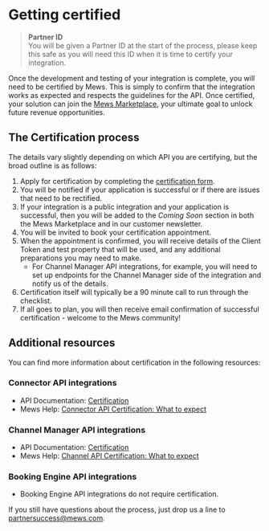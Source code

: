 # Getting certified

> **Partner ID**<br>
> You will be given a Partner ID at the start of the process, please keep this safe as you will need this ID when it is time to certify your integration.

Once the development and testing of your integration is complete, you will need to be certified by Mews. This is simply to confirm that the integration works as expected and respects the guidelines for the API.
Once certified, your solution can join the [Mews Marketplace](../mews-marketplace/README.md), your ultimate goal to unlock future revenue opportunities.

## The Certification process

The details vary slightly depending on which API you are certifying, but the broad outline is as follows:

1. Apply for certification by completing the [certification form](https://mews.typeform.com/to/ehTUz7).
2. You will be notified if your application is successful or if there are issues that need to be rectified.
3. If your integration is a public integration and your application is successful, then you will be added to the _Coming Soon_ section in both the Mews Marketplace and in our customer newsletter.
4. You will be invited to book your certification appointment.
5. When the appointment is confirmed, you will receive details of the Client Token and test property that will be used, and any additional preparations you may need to make.
    * For Channel Manager API integrations, for example, you will need to set up endpoints for the Channel Manager side of the integration and notify us of the details.
6. Certification itself will typically be a 90 minute call to run through the checklist.
7. If all goes to plan, you will then receive email confirmation of successful certification - welcome to the Mews community!

## Additional resources

You can find more information about certification in the following resources:

### Connector API integrations

* API Documentation: [Certification](https://mews-systems.gitbook.io/connector-api/guidelines/certification)
* Mews Help: [Connector API Certification: What to expect](https://help.mews.com/s/article/connector-api-certification-what-to-expect?language=en_US)

### Channel Manager API integrations

* API Documentation: [Certification](https://mews-systems.gitbook.io/channel-manager-api/certification)
* Mews Help: [Channel API Certification: What to expect](https://help.mews.com/s/article/channel-api-certification-what-to-expect?language=en_US)

### Booking Engine API integrations

* Booking Engine API integrations do not require certification.

If you still have questions about the process, just drop us a line to [partnersuccess@mews.com](mailto:partnersuccess@mews.com).
